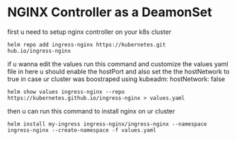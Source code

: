 # NGINX Controller as a DeamonSet

first u need to setup nginx controller on your k8s cluster
```
helm repo add ingress-nginx https://kubernetes.git
hub.io/ingress-nginx
```
if u wanna edit the values run this command and customize the values yaml file
in here u should enable the hostPort and also set the the hostNetwork to true in case ur cluster was boostraped using kubeadm:
hostNetwork: false

```
helm show values ingress-nginx --repo https://kubernetes.github.io/ingress-nginx > values.yaml
```
then u can run this command to install nginx on  ur cluster
```
helm install my-ingress ingress-nginx/ingress-nginx --namespace ingress-nginx --create-namespace -f values.yaml
```
